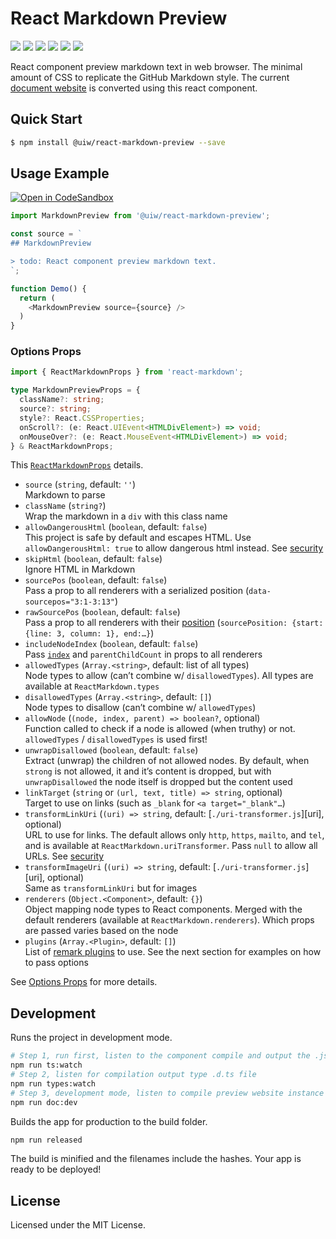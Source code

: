 React Markdown Preview
===
<!--dividing-->

[![](https://img.shields.io/github/issues/uiwjs/react-markdown-preview.svg)](https://github.com/uiwjs/react-markdown-preview/issues)
[![](https://img.shields.io/github/forks/uiwjs/react-markdown-preview.svg)](https://github.com/uiwjs/react-markdown-preview/network)
[![](https://img.shields.io/github/stars/uiwjs/react-markdown-preview.svg)](https://github.com/uiwjs/react-markdown-preview/stargazers)
[![](https://img.shields.io/github/release/uiwjs/react-markdown-preview)](https://github.com/uiwjs/react-markdown-preview/releases)
[![](https://img.shields.io/npm/v/@uiw/react-markdown-preview.svg)](https://www.npmjs.com/package/@uiw/react-markdown-preview)
[![](https://img.shields.io/badge/Open%20in-unpkg-blue)](https://uiwjs.github.io/npm-unpkg/#/pkg/@uiw/react-markdown-preview/file/README.md)

React component preview markdown text in web browser. The minimal amount of CSS to replicate the GitHub Markdown style. The current [document website](https://uiwjs.github.io/react-markdown-preview/) is converted using this react component.

## Quick Start

```bash
$ npm install @uiw/react-markdown-preview --save
```

## Usage Example

[![Open in CodeSandbox](https://img.shields.io/badge/Open%20in-CodeSandbox-blue?logo=codesandbox)](https://codesandbox.io/embed/react-markdown-preview-co1mj?fontsize=14&hidenavigation=1&theme=dark)

```js
import MarkdownPreview from '@uiw/react-markdown-preview';

const source = `
## MarkdownPreview

> todo: React component preview markdown text.
`;

function Demo() {
  return (
    <MarkdownPreview source={source} />
  )
}
```

### Options Props

```typescript
import { ReactMarkdownProps } from 'react-markdown';

type MarkdownPreviewProps = {
  className?: string;
  source?: string;
  style?: React.CSSProperties;
  onScroll?: (e: React.UIEvent<HTMLDivElement>) => void;
  onMouseOver?: (e: React.MouseEvent<HTMLDivElement>) => void;
} & ReactMarkdownProps;
```

This [`ReactMarkdownProps`](https://github.com/remarkjs/react-markdown/blob/22bb78747d768181cb9ea8711b5e13c3768921d8/index.d.ts#L32-L84) details.

- `source` (`string`, default: `''`)\
    Markdown to parse
- `className` (`string?`)\
    Wrap the markdown in a `div` with this class name
- `allowDangerousHtml` (`boolean`, default: `false`)\
    This project is safe by default and escapes HTML.
    Use `allowDangerousHtml: true` to allow dangerous html instead.
    See [security](https://github.com/remarkjs/react-markdown/tree/22bb78747d768181cb9ea8711b5e13c3768921d8#security)
- `skipHtml` (`boolean`, default: `false`)\
    Ignore HTML in Markdown
- `sourcePos` (`boolean`, default: `false`)\
    Pass a prop to all renderers with a serialized position
    (`data-sourcepos="3:1-3:13"`)
- `rawSourcePos` (`boolean`, default: `false`)\
    Pass a prop to all renderers with their [position](https://github.com/syntax-tree/unist#position)
    (`sourcePosition: {start: {line: 3, column: 1}, end:…}`)
- `includeNodeIndex` (`boolean`, default: `false`)\
    Pass [`index`](https://github.com/syntax-tree/unist#index) and `parentChildCount` in props to all renderers
- `allowedTypes` (`Array.<string>`, default: list of all types)\
    Node types to allow (can’t combine w/ `disallowedTypes`).
    All types are available at `ReactMarkdown.types`
- `disallowedTypes` (`Array.<string>`, default: `[]`)\
    Node types to disallow (can’t combine w/ `allowedTypes`)
- `allowNode` (`(node, index, parent) => boolean?`, optional)\
    Function called to check if a node is allowed (when truthy) or not.
    `allowedTypes` / `disallowedTypes` is used first!
- `unwrapDisallowed` (`boolean`, default: `false`)\
    Extract (unwrap) the children of not allowed nodes.
    By default, when `strong` is not allowed, it and it’s content is dropped,
    but with `unwrapDisallowed` the node itself is dropped but the content used
- `linkTarget` (`string` or `(url, text, title) => string`, optional)\
    Target to use on links (such as `_blank` for `<a target="_blank"…`)
- `transformLinkUri` (`(uri) => string`, default:
    [`./uri-transformer.js`][uri], optional)\
    URL to use for links.
    The default allows only `http`, `https`, `mailto`, and `tel`, and is
    available at `ReactMarkdown.uriTransformer`.
    Pass `null` to allow all URLs.
    See [security](https://github.com/remarkjs/react-markdown/tree/22bb78747d768181cb9ea8711b5e13c3768921d8#security)
- `transformImageUri` (`(uri) => string`, default:
    [`./uri-transformer.js`][uri], optional)\
    Same as `transformLinkUri` but for images
- `renderers` (`Object.<Component>`, default: `{}`)\
    Object mapping node types to React components.
    Merged with the default renderers (available at `ReactMarkdown.renderers`).
    Which props are passed varies based on the node
- `plugins` (`Array.<Plugin>`, default: `[]`)\
    List of [remark plugins](https://github.com/remarkjs/remark/blob/main/doc/plugins.md#list-of-plugins) to use.
    See the next section for examples on how to pass options

See [Options Props](https://github.com/remarkjs/react-markdown/tree/22bb78747d768181cb9ea8711b5e13c3768921d8#props) for more details.

## Development

Runs the project in development mode.  

```bash
# Step 1, run first, listen to the component compile and output the .js file
npm run ts:watch
# Step 2, listen for compilation output type .d.ts file
npm run types:watch
# Step 3, development mode, listen to compile preview website instance
npm run doc:dev
```

Builds the app for production to the build folder.

```bash
npm run released
```

The build is minified and the filenames include the hashes.
Your app is ready to be deployed!

## License

Licensed under the MIT License.

